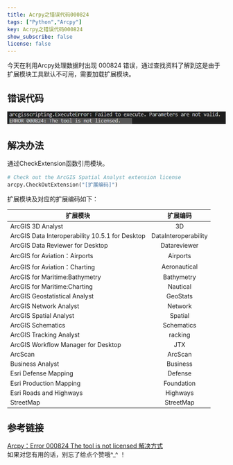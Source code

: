 ```yaml
---
title: Acrpy之错误代码000824
tags: ["Python","Arcpy"]
key: Acrpy之错误代码000824
show_subscribe: false
license: false
---
```

今天在利用Arcpy处理数据时出现 000824 错误，通过查找资料了解到这是由于扩展模块工具默认不可用，需要加载扩展模块。  
<!--more-->
## 错误代码
![错误提示](\assets\images\Acrpy-error-code-000824\error-code-000824.jpg)  
## 解决办法
通过CheckExtension函数引用模块。
```python
# Check out the ArcGIS Spatial Analyst extension license
arcpy.CheckOutExtension("[扩展编码]")
```
扩展模块及对应的扩展编码如下：  

| 扩展模块 | 扩展编码
|-|:-:
| ArcGIS 3D Analyst | 3D
| ArcGIS Data Interoperability 10.5.1 for Desktop | DataInteroperability
| ArcGIS Data Reviewer for Desktop | Datareviewer
| ArcGIS for Aviation：Airports | Airports
| ArcGIS for Aviation：Charting | Aeronautical
| ArcGIS for Maritime:Bathymetry | Bathymetry
| ArcGIS for Maritime:Charting | Nautical
| ArcGIS Geostatistical Analyst | GeoStats
| ArcGIS Network Analyst | Network
| ArcGIS Spatial Analyst | Spatial
| ArcGIS Schematics | Schematics
| ArcGIS Tracking Analyst | racking
| ArcGIS Workflow Manager for Desktop | JTX
| ArcScan | ArcScan
| Business Analyst | Business
| Esri Defense Mapping | Defense
| Esri Production Mapping | Foundation
| Esri Roads and Highways | Highways
| StreetMap | StreetMap

## 参考链接
[Arcpy：Error 000824 The tool is not licensed 解决方式](https://blog.xiewei.link/index.php/archives/304/)  
如果对您有用的话，别忘了给点个赞哦^_^ ！